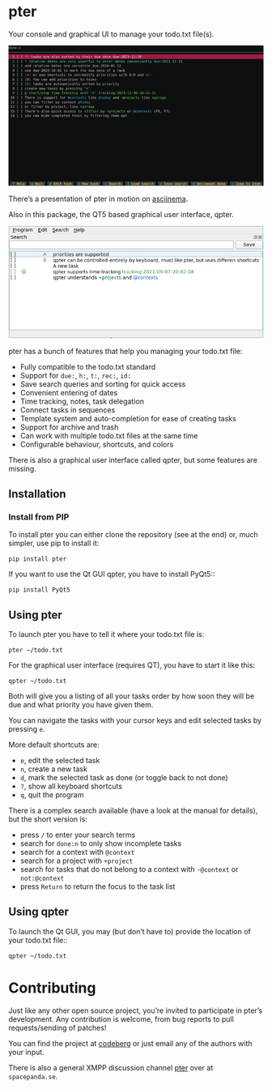 # pter

Your console and graphical UI to manage your todo.txt file(s).

![A screenshot of pter in action](pter.png)

There’s a presentation of pter in motion on [asciinema](https://asciinema.org/a/629376).

Also in this package, the QT5 based graphical user interface, qpter.

![A screenshot of qpter](qpter.png)

pter has a bunch of features that help you managing your todo.txt file:

 - Fully compatible to the todo.txt standard
 - Support for `due:`, `h:`, `t:`, `rec:`, `id:`
 - Save search queries and sorting for quick access
 - Convenient entering of dates
 - Time tracking, notes, task delegation
 - Connect tasks in sequences
 - Template system and auto-completion for ease of creating tasks
 - Support for archive and trash
 - Can work with multiple todo.txt files at the same time
 - Configurable behaviour, shortcuts, and colors

There is also a graphical user interface called qpter, but some features
are missing.


## Installation

### Install from PIP

To install pter you can either clone the repository (see at the end) or, much
simpler, use pip to install it:

    pip install pter

If you want to use the Qt GUI qpter, you have to install PyQt5::

    pip install PyQt5


## Using pter

To launch pter you have to tell it where your todo.txt file is:

    pter ~/todo.txt

For the graphical user interface (requires QT), you have to start it like
this:

    qpter ~/todo.txt

Both will give you a listing of all your tasks order by how soon they will be
due and what priority you have given them.

You can navigate the tasks with your cursor keys and edit selected tasks by
pressing `e`.

More default shortcuts are:

 - `e`, edit the selected task
 - `n`, create a new task
 - `d`, mark the selected task as done (or toggle back to not done)
 - `?`, show all keyboard shortcuts
 - `q`, quit the program

There is a complex search available (have a look at the manual for details), but the short version is:

 - press `/` to enter your search terms
 - search for `done:n` to only show incomplete tasks
 - search for a context with `@context`
 - search for a project with `+project`
 - search for tasks that do not belong to a context with `-@context` or `not:@context`
 - press `Return` to return the focus to the task list


## Using qpter

To launch the Qt GUI, you may (but don’t have to) provide the location of your
todo.txt file::

    qpter ~/todo.txt


# Contributing

Just like any other open source project, you’re invited to participate in
pter’s development. Any contribution is welcome, from bug reports to pull
requests/sending of patches!

You can find the project at [codeberg](https://codeberg.org/vonshednob/pter)
or just email any of the authors with your input.

There is also a general XMPP discussion channel [pter](xmpp:pter@rooms.spacepanda.se?join)
over at `spacepanda.se`.

